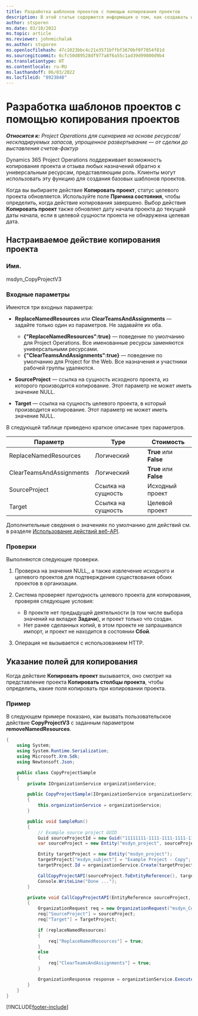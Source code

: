 ```yaml
---
title: Разработка шаблонов проектов с помощью копирования проектов
description: В этой статье содержится информация о том, как создавать шаблоны проектов с помощью пользовательского действия "Копировать проект".
author: stsporen
ms.date: 03/10/2022
ms.topic: article
ms.reviewer: johnmichalak
ms.author: stsporen
ms.openlocfilehash: 47c1023bbc4c21e3571bffbf3670bf0f7854f81d
ms.sourcegitcommit: 6cfc50d89528df977a8f6a55c1ad39d99800d9b4
ms.translationtype: HT
ms.contentlocale: ru-RU
ms.lasthandoff: 06/03/2022
ms.locfileid: "8923848"
---
```

# <a name="develop-project-templates-with-copy-project"></a>Разработка шаблонов проектов с помощью копирования проектов

_**Относится к:** Project Operations для сценариев на основе ресурсов/нескладируемых запасов, упрощенное развертывание — от сделки до выставления счетов-фактур_

Dynamics 365 Project Operations поддерживает возможность копирования проекта и отзыва любых назначений обратно к универсальным ресурсам, представляющим роль. Клиенты могут использовать эту функцию для создания базовых шаблонов проектов.

Когда вы выбираете действие **Копировать проект**, статус целевого проекта обновляется. Используйте поле **Причина состояния**, чтобы определить, когда действие копирования завершено. Выбор действия **Копировать проект** также обновляет дату начала проекта до текущей даты начала, если в целевой сущности проекта не обнаружена целевая дата.

## <a name="copy-project-custom-action"></a>Настраиваемое действие копирования проекта

### <a name="name"></a>Имя. 

msdyn\_CopyProjectV3

### <a name="input-parameters"></a>Входные параметры

Имеются три входных параметра:

- **ReplaceNamedResources** или **ClearTeamsAndAssignments** — задайте только один из параметров. Не задавайте их оба.

    - **\{"ReplaceNamedResources":true\}** — поведение по умолчанию для Project Operations. Все именованные ресурсы заменяются универсальными ресурсами.
    - **\{"ClearTeamsAndAssignments":true\}** — поведение по умолчанию для Project for the Web. Все назначения и участники рабочей группы удаляются.

- **SourceProject** — ссылка на сущность исходного проекта, из которого производится копирование. Этот параметр не может иметь значение NULL.
- **Target** — ссылка на сущность целевого проекта, в который производится копирование. Этот параметр не может иметь значение NULL.

В следующей таблице приведено краткое описание трех параметров.

| Параметр                | Type             | Стоимость                 |
|--------------------------|------------------|-----------------------|
| ReplaceNamedResources    | Логический          | **True** или **False** |
| ClearTeamsAndAssignments | Логический          | **True** или **False** |
| SourceProject            | Ссылка на сущность | Исходный проект    |
| Target                   | Ссылка на сущность | Целевой проект    |

Дополнительные сведения о значениях по умолчанию для действий см. в разделе [Использование действий веб-API](/powerapps/developer/common-data-service/webapi/use-web-api-actions).

### <a name="validations"></a>Проверки

Выполняются следующие проверки.

1. Проверка на значения NULL,, а также извлечение исходного и целевого проектов для подтверждения существования обоих проектов в организации.
2. Система проверяет пригодность целевого проекта для копирования, проверяя следующие условия:

    - В проекте нет предыдущей деятельности (в том числе выбора значений на вкладке **Задачи**), и проект только что создан.
    - Нет ранее сделанных копий, в этом проекте не запрашивался импорт, и проект не находится в состоянии **Сбой**.

3. Операция не вызывается с использованием HTTP.

## <a name="specify-fields-to-copy"></a>Указание полей для копирования

Когда действие **Копировать проект** вызывается, оно смотрит на представление проекта **Копировать столбцы проекта**, чтобы определить, какие поля копировать при копировании проекта.

### <a name="example"></a>Пример

В следующем примере показано, как вызвать пользовательское действие **CopyProjectV3** с заданным параметром **removeNamedResources**.

```C#
{
    using System;
    using System.Runtime.Serialization;
    using Microsoft.Xrm.Sdk;
    using Newtonsoft.Json;

    public class CopyProjectSample
    {
        private IOrganizationService organizationService;

        public CopyProjectSample(IOrganizationService organizationService)
        {
            this.organizationService = organizationService;
        }

        public void SampleRun()
        {
            // Example source project GUID
            Guid sourceProjectId = new Guid("11111111-1111-1111-1111-111111111111");
            var sourceProject = new Entity("msdyn_project", sourceProjectId);

            Entity targetProject = new Entity("msdyn_project");
            targetProject["msdyn_subject"] = "Example Project - Copy";
            targetProject.Id = organizationService.Create(targetProject);

            CallCopyProjectAPI(sourceProject.ToEntityReference(), targetProject.ToEntityReference(), copyOption, true, false);
            Console.WriteLine("Done ...");
        }

        private void CallCopyProjectAPI(EntityReference sourceProject, EntityReference TargetProject, bool replaceNamedResources = true, bool clearTeamsAndAssignments = false)
        {
            OrganizationRequest req = new OrganizationRequest("msdyn_CopyProjectV3");
            req["SourceProject"] = sourceProject;
            req["Target"] = TargetProject;

            if (replaceNamedResources)
            {
                req["ReplaceNamedResources"] = true;
            }
            else
            {
                req["ClearTeamsAndAssignments"] = true;
            }

            OrganizationResponse response = organizationService.Execute(req);
        }
    }
}
```

[!INCLUDE[footer-include](../includes/footer-banner.md)]
